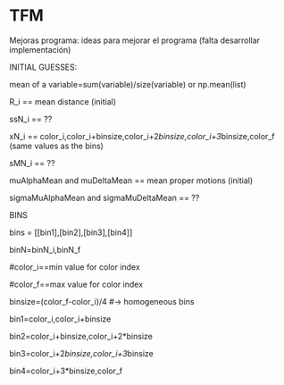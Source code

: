 # TFM

Mejoras programa: ideas para mejorar el programa (falta desarrollar implementación)


INITIAL GUESSES:

mean of a variable=sum(variable)/size(variable) or np.mean(list)

R_i == mean distance (initial)

ssN_i == ??

xN_i == color_i,color_i+binsize,color_i+2*binsize,color_i+3*binsize,color_f
(same values as the bins)

sMN_i == ??

muAlphaMean and muDeltaMean == mean proper motions (initial)

sigmaMuAlphaMean and sigmaMuDeltaMean == ??


BINS

bins = [[bin1],[bin2],[bin3],[bin4]]

binN=binN_i,binN_f

#color_i==min value for color index

#color_f==max value for color index

binsize=(color_f-color_i)/4 #-> homogeneous bins

bin1=color_i,color_i+binsize

bin2=color_i+binsize,color_i+2*binsize

bin3=color_i+2*binsize,color_i+3*binsize

bin4=color_i+3*binsize,color_f


